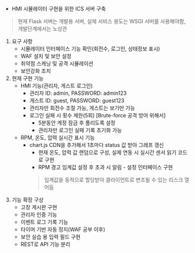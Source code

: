 - HMI 시뮬레이터 구현을 위한 ICS 서버 구축
>현재 Flask 서버는 개발용 서버, 실제 서비스 용도는 WSGI 서버를 사용해야함, 개발단계에서는 노상관
1) 요구 사항
    - 시뮬레이터 인터페이스 기능 확인(회전수, 로그인, 상태정보 표시)
    - WAF 설치 및 보안 설정
    - 취약점 스캐닝 및 공격 시뮬레이션
    - 보안강화 조치
2) 현재 구현 기능
    - HMI 기능(관리자, 게스트 로그인)
      - 관리자 ID: admin, PASSWORD: admin123
      - 게스트 ID: guest, PASSWORD: guest123
      - 관리자만 회전수 조절 가능, 게스트는 보기만 가능
      - 로그인 실패 시 횟수 제한(5회) [Brute-force 공격 방어 위해서]
          - 5분동안 계정 잠금 후 풀리도록 설정
          - 관리자만 로그인 실패 기록 초기화 가능
    - RPM, 온도, 압력 실시간 표시 기능
      - chart.js CDN을 추가해서 1초마다 status 값 받아 그래프 갱신
        - 현재 온도, 압력 값 랜덤으로 구성, 실제 연동 시 실시간 센서 읽기 코드로 구현
        - RPM 경고 임계값 설정 후 초과 시 알림 - 설정 인터페이스 구현
        > 임계값을 동적으로 할당받아 클라이언트로 변조될 수 있는 리스크 열어둠
3) 기능 확장 구상
    - 고장 게시판 구현
    - 관리자 인증 기능
    - 이벤트 로그 기록 기능
    - 타이머 기반 자동 정지(WAF 공부 이후)
    - 보안 실습 용 입력 필드 구현
    - REST로 API 기능 분리